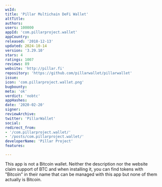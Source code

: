 ```yaml
---
wsId: 
title: 'Pillar Multichain DeFi Wallet'
altTitle: 
authors: 
users: 100000
appId: 'com.pillarproject.wallet'
appCountry: 
released: '2018-12-13'
updated: 2024-10-14
version: '3.29.10'
stars: 4
ratings: 1007
reviews: 89
website: 'http://pillar.fi'
repository: 'https://github.com/pillarwallet/pillarwallet'
issue: 
icon: 'com.pillarproject.wallet.png'
bugbounty: 
meta: 'ok'
verdict: 'nobtc'
appHashes: 
date: '2020-02-20'
signer: 
reviewArchive: 
twitter: 'PillarWallet'
social: 
redirect_from:
- '/com.pillarproject.wallet/'
- '/posts/com.pillarproject.wallet/'
developerName: 'Pillar Project'
features: 

---
```


This app is not a Bitcoin wallet. Neither the description nor the website claim
support of BTC and when installing it, you can find tokens with "Bitcoin" in
their name that can be managed with this app but none of them actually is Bitcoin.
